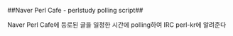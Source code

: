 ##Naver Perl Cafe - perlstudy polling script##

Naver Perl Cafe에 등로된 글을 일정한 시간에 polling하여 
IRC perl-kr에 알려준다
